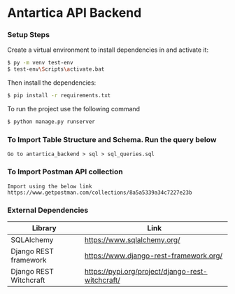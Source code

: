 # Antartica API Backend
### Setup Steps

Create a virtual environment to install dependencies in and activate it:

```sh
$ py -m venv test-env
$ test-env\Scripts\activate.bat
```
Then install the dependencies:
```sh
$ pip install -r requirements.txt
```
To run the project use the following command
```sh
$ python manage.py runserver 
```

### To Import Table Structure and Schema. Run the query below
```
Go to antartica_backend > sql > sql_queries.sql
```


### To Import Postman API collection
```
Import using the below link
https://www.getpostman.com/collections/8a5a5339a34c7227e23b
```
### External Dependencies
| Library | Link |
| ------ | ------ |
| SQLAlchemy  | https://www.sqlalchemy.org/|
| Django REST framework | https://www.django-rest-framework.org/ |
| Django REST Witchcraft | https://pypi.org/project/django-rest-witchcraft/ |

